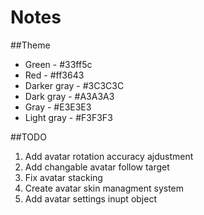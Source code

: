 # Notes

##Theme

* Green - #33ff5c
* Red - #ff3643 
* Darker gray - #3C3C3C 
* Dark gray - #A3A3A3
* Gray - #E3E3E3
* Light gray - #F3F3F3

##TODO

1. Add avatar rotation accuracy ajdustment
2. Add changable avatar follow target
3. Fix avatar stacking
4. Create avatar skin managment system
5. Add avatar settings inupt object 
